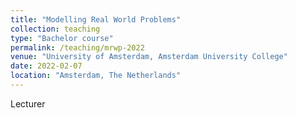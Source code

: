 ```yaml
---
title: "Modelling Real World Problems"
collection: teaching
type: "Bachelor course"
permalink: /teaching/mrwp-2022
venue: "University of Amsterdam, Amsterdam University College"
date: 2022-02-07
location: "Amsterdam, The Netherlands"
---
```


Lecturer 

<!-- Heading 1
======

Heading 2
======

Heading 3
====== -->
